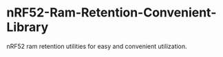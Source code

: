 # nRF52-Ram-Retention-Convenient-Library
nRF52 ram retention utilities for easy and convenient utilization. 

